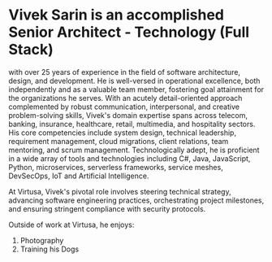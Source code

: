 # Vivek Sarin is an accomplished Senior Architect - Technology (Full Stack)

with over 25 years of experience in the field of software architecture, design, and development. He is well-versed in operational excellence, both independently and as a valuable team member, fostering goal attainment for the organizations he serves. With an acutely detail-oriented approach complemented by robust communication, interpersonal, and creative problem-solving skills, Vivek's domain expertise spans across telecom, banking, insurance, healthcare, retail, multimedia, and hospitality sectors. His core competencies include system design, technical leadership, requirement management, cloud migrations, client relations, team mentoring, and scrum management. Technologically adept, he is proficient in a wide array of tools and technologies including C#, Java, JavaScript, Python, microservices, serverless frameworks, service meshes, DevSecOps, IoT and Artificial Intelligence.

At Virtusa, Vivek's pivotal role involves steering technical strategy, advancing software engineering practices, orchestrating project milestones, and ensuring stringent compliance with security protocols.

Outside of work at Virtusa, he enjoys:

1. Photography
1. Training his Dogs
